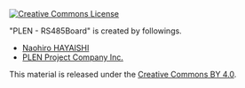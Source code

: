 <a rel="license" href="http://creativecommons.org/licenses/by/4.0/">
	<img alt="Creative Commons License" style="border-width:0" src="https://i.creativecommons.org/l/by/4.0/88x31.png" />
</a>

&quot;<span xmlns:dct="http://purl.org/dc/terms/" href="http://purl.org/dc/dcmitype/StillImage" property="dct:title" rel="dct:type">PLEN - RS485Board</span>&quot; is created by followings.
<ul>
	<li><a xmlns:cc="http://creativecommons.org/ns#" href="http://earlystone.com/" property="cc:attributionName" rel="cc:attributionURL">Naohiro HAYAISHI</a></li>
	<li><a xmlns:cc="http://creativecommons.org/ns#" href="httsp://plen.jp" property="cc:attributionName" rel="cc:attributionURL">PLEN Project Company Inc.</a></li>
</ul>

This material is released under the <a rel="license" href="http://creativecommons.org/licenses/by/4.0/">Creative Commons BY 4.0</a>.